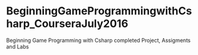 # BeginningGameProgrammingwithCsharp_CourseraJuly2016
Beginning Game Programming with Csharp completed Project, Assigments and Labs
